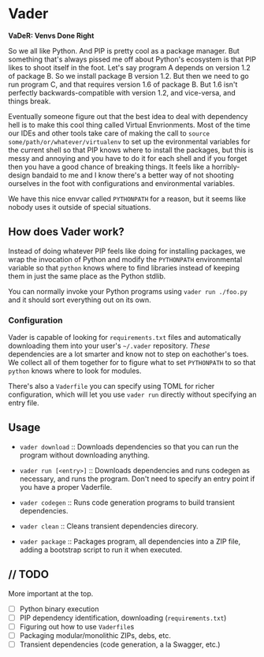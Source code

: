 # Vader

**VaDeR: Venvs Done Right**

So we all like Python.  And PIP is pretty cool as a package manager.  But
something that's always pissed me off about Python's ecosystem is that PIP likes
to shoot itself in the foot.  Let's say program A depends on version 1.2 of
package B.  So we install package B version 1.2.  But then we need to go run
program C, and that requires version 1.6 of package B.  But 1.6 isn't perfectly
backwards-compatible with version 1.2, and vice-versa, and things break.

Eventually someone figure out that the best idea to deal with dependency hell
is to make this cool thing called Virtual Envrionments.  Most of the time our
IDEs and other tools take care of making the call to
`source some/path/or/whatever/virtualenv` to set up the evironmental variables
for the current shell so that PIP knows where to install the packages, but this
is messy and annoying and you have to do it for each shell and if you forget
then you have a good chance of breaking things.  It feels like a
horribly-design bandaid to me and I know there's a better way of not shooting
ourselves in the foot with configurations and environmental variables.

We have this nice envvar called `PYTHONPATH` for a reason, but it seems like
nobody uses it outside of special situations.

## How does Vader work?

Instead of doing whatever PIP feels like doing for installing packages, we wrap
the invocation of Python and modify the `PYTHONPATH` environmental variable so
that `python` knows where to find libraries instead of keeping them in just the
same place as the Python stdlib.

You can normally invoke your Python programs using `vader run ./foo.py` and it
should sort everything out on its own.

### Configuration

Vader is capable of looking for `requirements.txt` files and automatically
downloading them into your user's `~/.vader` repository.  *These* dependencies
are a lot smarter and know not to step on eachother's toes.  We collect all of
them together for to figure what to set `PYTHONPATH` to so that `python` knows
where to look for modules.

There's also a `Vaderfile` you can specify using TOML for richer configuration,
which will let you use `vader run` directly without specifying an entry file.

## Usage

* `vader download` :: Downloads dependencies so that you can run the program
without downloading anything.

* `vader run [<entry>]` :: Downloads dependencies and runs codegen as necessary,
and runs the program.  Don't need to specify an entry point if you have a proper
Vaderfile.

* `vader codegen` :: Runs code generation programs to build transient
dependencies.

* `vader clean` :: Cleans transient dependencies direcory.

* `vader package` :: Packages program, all dependencies into a ZIP file, adding
a bootstrap script to run it when executed.

## // TODO

More important at the top.

- [ ] Python binary execution
- [ ] PIP dependency identification, downloading (`requirements.txt`)
- [ ] Figuring out how to use `Vaderfile`s
- [ ] Packaging modular/monolithic ZIPs, debs, etc.
- [ ] Transient dependencies (code generation, a la Swagger, etc.)
